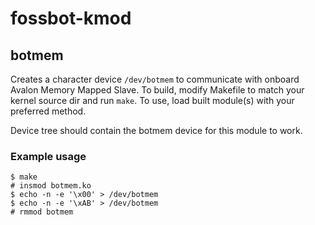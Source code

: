# fossbot-kmod

## botmem

Creates a character device `/dev/botmem` to communicate with onboard Avalon Memory Mapped Slave. To build, modify Makefile to match your kernel source dir and run `make`. To use, load built module(s) with your preferred method.

Device tree should contain the botmem device for this module to work.

### Example usage

```
$ make
# insmod botmem.ko
$ echo -n -e '\x00' > /dev/botmem
$ echo -n -e '\xAB' > /dev/botmem
# rmmod botmem
```
